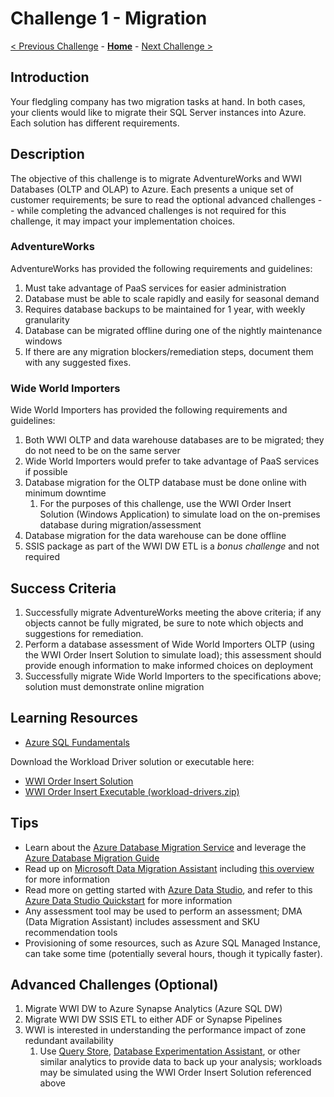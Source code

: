 # Challenge 1 - Migration

[< Previous Challenge](./Challenge00.md) - **[Home](../../README.md)** - [Next Challenge >](./Challenge02.md)

## Introduction 

Your fledgling company has two migration tasks at hand. In both cases, your clients would like to migrate their SQL Server instances into Azure.  Each solution has different requirements.  

## Description

The objective of this challenge is to migrate AdventureWorks and WWI Databases (OLTP and OLAP) to Azure. Each presents a unique set of customer requirements; be sure to read the optional advanced challenges -- while completing the advanced challenges is not required for this challenge, it may impact your implementation choices.

### AdventureWorks 

AdventureWorks has provided the following requirements and guidelines:

1. Must take advantage of PaaS services for easier administration
1. Database must be able to scale rapidly and easily for seasonal demand
1. Requires database backups to be maintained for 1 year, with weekly granularity
1. Database can be migrated offline during one of the nightly maintenance windows
1. If there are any migration blockers/remediation steps, document them with any suggested fixes.

### Wide World Importers

Wide World Importers has provided the following requirements and guidelines:

1. Both WWI OLTP and data warehouse databases are to be migrated; they do not need to be on the same server
1. Wide World Importers would prefer to take advantage of PaaS services if possible
1. Database migration for the OLTP database must be done online with minimum downtime
    1. For the purposes of this challenge, use the WWI Order Insert Solution (Windows Application) to simulate load on the on-premises database during migration/assessment
1. Database migration for the data warehouse can be done offline
1. SSIS package as part of the WWI DW ETL is a *bonus challenge* and not required

## Success Criteria

1. Successfully migrate AdventureWorks meeting the above criteria; if any objects cannot be fully migrated, be sure to note which objects and suggestions for remediation.
1. Perform a database assessment of Wide World Importers OLTP (using the WWI Order Insert Solution to simulate load); this assessment should provide enough information to make informed choices on deployment
1. Successfully migrate Wide World Importers to the specifications above; solution must demonstrate online migration

## Learning Resources

* [Azure SQL Fundamentals](https://aka.ms/azuresqlfundamentals)

Download the Workload Driver solution or executable here:
* [WWI Order Insert Solution](https://github.com/microsoft/sql-server-samples/tree/master/samples/databases/wide-world-importers/workload-drivers/order-insert)
* [WWI Order Insert Executable (workload-drivers.zip)](https://github.com/Microsoft/sql-server-samples/releases/tag/wide-world-importers-v1.0)

## Tips

* Learn about the [Azure Database Migration Service](https://azure.microsoft.com/en-us/services/database-migration/) and leverage the [Azure Database Migration Guide](https://datamigration.microsoft.com/)
* Read up on [Microsoft Data Migration Assistant](https://www.microsoft.com/en-us/download/details.aspx?id=53595) including [this overview](https://docs.microsoft.com/en-us/sql/dma/dma-overview?view=sql-server-ver15) for more information
* Read more on getting started with [Azure Data Studio](https://docs.microsoft.com/en-us/sql/azure-data-studio/download-azure-data-studio?view=sql-server-ver15), and refer to this [Azure Data Studio Quickstart](https://docs.microsoft.com/en-us/sql/azure-data-studio/quickstart-sql-server?view=sql-server-ver15) for more information
* Any assessment tool may be used to perform an assessment; DMA (Data Migration Assistant) includes assessment and SKU recommendation tools
* Provisioning of some resources, such as Azure SQL Managed Instance, can take some time (potentially several hours, though it typically faster).

## Advanced Challenges (Optional)

1. Migrate WWI DW to Azure Synapse Analytics (Azure SQL DW)
1. Migrate WWI DW SSIS ETL to either ADF or Synapse Pipelines
1. WWI is interested in understanding the performance impact of zone redundant availability
    1. Use [Query Store](https://docs.microsoft.com/en-us/sql/relational-databases/performance/monitoring-performance-by-using-the-query-store?view=sql-server-ver15), [Database Experimentation Assistant](https://docs.microsoft.com/en-us/sql/dea/database-experimentation-assistant-overview?view=sql-server-ver15), or other similar analytics to provide data to back up your analysis; workloads may be simulated using the WWI Order Insert Solution referenced above

